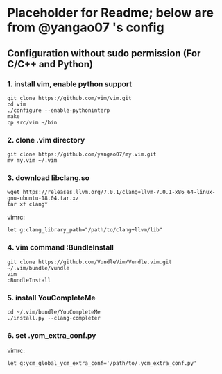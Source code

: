 
# Placeholder for Readme; below are from @yangao07 's config

## Configuration without sudo permission (For C/C++ and Python)
### 1. install vim, enable python support
```
git clone https://github.com/vim/vim.git
cd vim
./configure --enable-pythoninterp
make
cp src/vim ~/bin
```
### 2. clone .vim directory
```
git clone https://github.com/yangao07/my.vim.git
mv my.vim ~/.vim
```
### 3. download libclang.so
```
wget https://releases.llvm.org/7.0.1/clang+llvm-7.0.1-x86_64-linux-gnu-ubuntu-18.04.tar.xz
tar xf clang*
```
vimrc:
```
let g:clang_library_path="/path/to/clang+llvm/lib"
```
### 4. vim command :BundleInstall
```
git clone https://github.com/VundleVim/Vundle.vim.git ~/.vim/bundle/vundle
vim
:BundleInstall
```
### 5. install YouCompleteMe
```
cd ~/.vim/bundle/YouCompleteMe
./install.py --clang-completer
```
### 6. set .ycm_extra_conf.py
vimrc:
```
let g:ycm_global_ycm_extra_conf='/path/to/.ycm_extra_conf.py'
```

